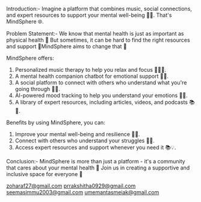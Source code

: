 Introduction:-
Imagine a platform that combines music, social connections, and expert resources to support your mental well-being 🧠💡. That's MindSphere 🌐.

Problem Statement:-
We know that mental health is just as important as physical health 🏥 But sometimes, it can be hard to find the right resources and support 🤔MindSphere aims to change that 💪

MindSphere offers:
1. Personalized music therapy to help you relax and focus 🎵💆‍♀.
2. A mental health companion chatbot for emotional support 🤖💬.
3. A social platform to connect with others who understand what you're going through 👥🤝.
4. AI-powered mood tracking to help you understand your emotions 🤖💡.
5. A library of expert resources, including articles, videos, and podcasts 📚🎥.

Benefits by using MindSphere, you can:
1. Improve your mental well-being and resilience 🌈💪.
2. Connect with others who understand your struggles 👥🤝.
3. Access expert resources and support whenever you need it 📚💡.

Conclusion:-
MindSphere is more than just a platform - it's a community that cares about your mental health 🧠 Join us in creating a supportive and inclusive space for everyone 👥


zoharaf27@gmail.com 
prrakshitha0929@gmail.com
seemasimmu2003@gmail.com
umemantasmeiak@gmail.com
